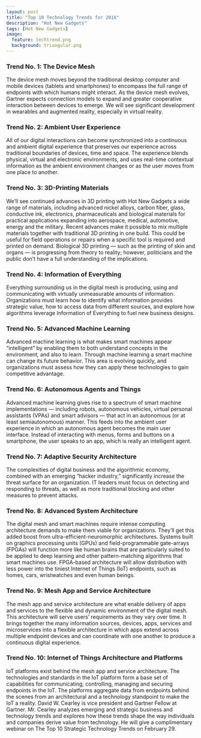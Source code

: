 ```yaml
---
layout: post
title: "Top 10 Technology Trends for 2016"
description: "Hot New Gadgets"
tags: [Hot New Gadgets]
image:
  feature: techtrend.png
  background: triangular.png
---
```


### Trend No. 1: The Device Mesh

The device mesh moves beyond the traditional desktop computer and mobile devices (tablets and smartphones) to encompass the full range of endpoints with which humans might interact. As the device mesh evolves, Gartner expects connection models to expand and greater cooperative interaction between devices to emerge. We will see significant development in wearables and augmented reality, especially in virtual reality.


### Trend No. 2: Ambient User Experience

All of our digital interactions can become synchronized into a continuous and ambient digital experience that preserves our experience across traditional boundaries of devices, time and space. The experience blends physical, virtual and electronic environments, and uses real-time contextual information as the ambient environment changes or as the user moves from one place to another.



### Trend No. 3: 3D-Printing Materials

We’ll see continued advances in 3D printing with Hot New Gadgets a wide range of materials, including advanced nickel alloys, carbon fiber, glass, conductive ink, electronics, pharmaceuticals and biological materials for practical applications expanding into aerospace, medical, automotive, energy and the military. Recent advances make it possible to mix multiple materials together with traditional 3D printing in one build. This could be useful for field operations or repairs when a specific tool is required and printed on demand. Biological 3D printing — such as the printing of skin and organs — is progressing from theory to reality; however, politicians and the public don’t have a full understanding of the implications.



### Trend No. 4: Information of Everything

Everything surrounding us in the digital mesh is producing, using and communicating with virtually unmeasurable amounts of information. Organizations must learn how to identify what information provides strategic value, how to access data from different sources, and explore how algorithms leverage Information of Everything to fuel new business designs.



### Trend No. 5: Advanced Machine Learning

Advanced machine learning is what makes smart machines appear “intelligent” by enabling them to both understand concepts in the environment, and also to learn. Through machine learning a smart machine can change its future behavior. This area is evolving quickly, and organizations must assess how they can apply these technologies to gain competitive advantage.



### Trend No. 6: Autonomous Agents and Things

Advanced machine learning gives rise to a spectrum of smart machine implementations — including robots, autonomous vehicles, virtual personal assistants (VPAs) and smart advisors — that act in an autonomous (or at least semiautonomous) manner. This feeds into the ambient user experience in which an autonomous agent becomes the main user interface. Instead of interacting with menus, forms and buttons on a smartphone, the user speaks to an app, which is really an intelligent agent.



### Trend No. 7: Adaptive Security Architecture

The complexities of digital business and the algorithmic economy, combined with an emerging “hacker industry,” significantly increase the threat surface for an organization. IT leaders must focus on detecting and responding to threats, as well as more traditional blocking and other measures to prevent attacks.



### Trend No. 8: Advanced System Architecture

The digital mesh and smart machines require intense computing architecture demands to make them viable for organizations. They’ll get this added boost from ultra-efficient-neuromorphic architectures. Systems built on graphics processing units (GPUs) and field-programmable gate-arrays (FPGAs) will function more like human brains that are particularly suited to be applied to deep learning and other pattern-matching algorithms that smart machines use. FPGA-based architecture will allow distribution with less power into the tiniest Internet of Things (IoT) endpoints, such as homes, cars, wristwatches and even human beings.



### Trend No. 9: Mesh App and Service Architecture

The mesh app and service architecture are what enable delivery of apps and services to the flexible and dynamic environment of the digital mesh. This architecture will serve users’ requirements as they vary over time. It brings together the many information sources, devices, apps, services and microservices into a flexible architecture in which apps extend across multiple endpoint devices and can coordinate with one another to produce a continuous digital experience.



### Trend No. 10: Internet of Things Architecture and Platforms

IoT platforms exist behind the mesh app and service architecture. The technologies and standards in the IoT platform form a base set of capabilities for communicating, controlling, managing and securing endpoints in the IoT. The platforms aggregate data from endpoints behind the scenes from an architectural and a technology standpoint to make the IoT a reality. David W. Cearley is vice president and Gartner Fellow at Gartner. Mr. Cearley analyzes emerging and strategic business and technology trends and explores how these trends shape the way individuals and companies derive value from technology. He will give a complimentary webinar on The Top 10 Strategic Technology Trends on February 29.

